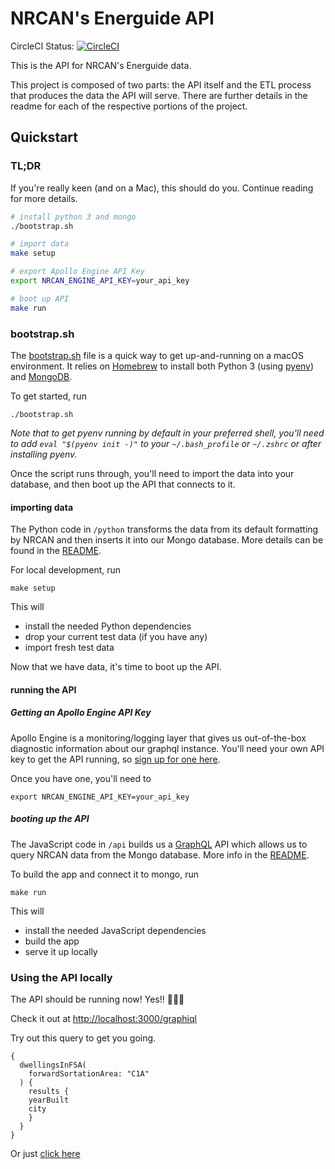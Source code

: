 # NRCAN's Energuide API

CircleCI Status: [![CircleCI](https://circleci.com/gh/cds-snc/nrcan_api.svg?style=svg)](https://circleci.com/gh/cds-snc/nrcan_api)

This is the API for NRCAN's Energuide data.

This project is composed of two parts: the API itself and the ETL process that produces the data the API will serve.
There are further details in the readme for each of the respective portions of the project.

## Quickstart

### TL;DR

If you're really keen (and on a Mac), this should do you. Continue reading for more details.

```sh
# install python 3 and mongo
./bootstrap.sh

# import data
make setup

# export Apollo Engine API Key
export NRCAN_ENGINE_API_KEY=your_api_key

# boot up API
make run
```

### bootstrap.sh

The [bootstrap.sh]() file is a quick way to get up-and-running on a macOS environment. It relies on [Homebrew](https://brew.sh/) to install both Python 3 (using [pyenv](https://github.com/pyenv/pyenv#homebrew-on-mac-os-x)) and [MongoDB](https://docs.mongodb.com/manual/tutorial/install-mongodb-on-os-x/#install-mongodb-community-edition-with-homebrew).

To get started, run

```
./bootstrap.sh
```

*Note that to get pyenv running by default in your preferred shell, you'll need to add `eval "$(pyenv init -)"` to your `~/.bash_profile` or `~/.zshrc` or after installing pyenv.*

Once the script runs through, you'll need to import the data into your database, and then boot up the API that connects to it.

#### importing data

The Python code in `/python` transforms the data from its default formatting by NRCAN and then inserts it into our Mongo database. More details can be found in the [README](https://github.com/cds-snc/nrcan_api/blob/master/python/README.md).

For local development, run
```
make setup
```
This will
- install the needed Python dependencies
- drop your current test data (if you have any)
- import fresh test data

Now that we have data, it's time to boot up the API.

#### running the API

##### Getting an Apollo Engine API Key

Apollo Engine is a monitoring/logging layer that gives us out-of-the-box diagnostic information about our graphql instance. You'll need your own API key to get the API running, so [sign up for one here](https://engine.apollographql.com/login).

Once you have one, you'll need to
```
export NRCAN_ENGINE_API_KEY=your_api_key
```


##### booting up the API

The JavaScript code in `/api` builds us a [GraphQL](http://graphql.org/learn/) API which allows us to query NRCAN data from the Mongo database. More info in the [README](https://github.com/cds-snc/nrcan_api/blob/master/api/README.md).

To build the app and connect it to mongo, run
```
make run
```

This will
- install the needed JavaScript dependencies
- build the app
- serve it up locally

### Using the API locally

The API should be running now! Yes!! 🎉🎉🎉

Check it out at [http://localhost:3000/graphiql]()

Try out this query to get you going.

```
{
  dwellingsInFSA(
    forwardSortationArea: "C1A"
  ) {
    results {
    yearBuilt
    city
    }
  }
}
```

<super>Or just [click here](http://localhost:3000/graphiql?query=%7B%0A%20%20dwellingsInFSA(%0A%20%20%20%20forwardSortationArea%3A%20%22C1A%22%0A%20%20)%20%7B%0A%20%20%20%20results%20%7B%0A%20%20%20%20yearBuilt%0A%20%20%20%20city%0A%20%20%20%20%7D%0A%20%20%7D%0A%7D)</super>
